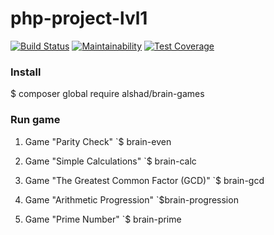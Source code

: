 # php-project-lvl1

[![Build Status](https://travis-ci.org/AlexeyShobanov/php-project-lvl1.svg?branch=master)](https://travis-ci.org/AlexeyShobanov/php-project-lvl1)
[![Maintainability](https://api.codeclimate.com/v1/badges/b40b078db8612f4a6484/maintainability)](https://codeclimate.com/github/AlexeyShobanov/php-project-lvl1/maintainability)
[![Test Coverage](https://api.codeclimate.com/v1/badges/b40b078db8612f4a6484/test_coverage)](https://codeclimate.com/github/AlexeyShobanov/php-project-lvl1/test_coverage)

### Install

$ composer global require alshad/brain-games

### Run game

1. Game "Parity Check"
`$ brain-even

1. Game "Simple Calculations"
`$ brain-calc

1. Game "The Greatest Common Factor (GCD)"
`$ brain-gcd

1. Game "Arithmetic Progression"
`$brain-progression

1. Game "Prime Number"
`$ brain-prime
